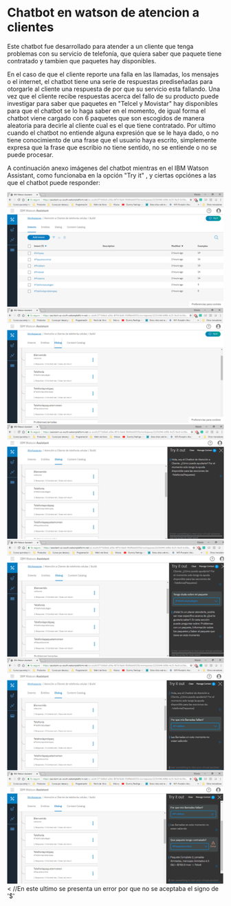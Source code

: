 # Chatbot en watson de atencion a clientes

Este chatbot fue desarrollado para atender a un cliente que tenga problemas con su servicio de telefonía, que quiera saber que paquete tiene contratado y tambien que paquetes hay disponibles.

En el caso de que el cliente reporte una falla en las llamadas, los mensajes o el internet, el chatbot tiene una serie de respuestas prediseñadas para otorgarle al cliente una respuesta de por que su servicio esta fallando. Una vez que el cliente recibe respuestas acerca del fallo de su producto puede investigar para saber que paquetes en "Telcel y Movistar" hay disponibles para que el chatbot se lo haga saber en el momento, de igual forma el chatbot viene cargado con 6 paquetes que son escogidos de manera aleatoria para decirle al cliente cual es el que tiene contratado. Por ultimo cuando el chatbot no entiende alguna expresión que se le haya dado, o no tiene conocimiento de una frase que el usuario haya escrito, simplemente expresa que la frase que escribio no tiene sentido, no se entiende o no se puede procesar. 

A continuación anexo imágenes del chatbot mientras en el IBM Watson Assistant, como funcionaba en la opción "Try it" , y ciertas opciónes a las que el chatbot puede responder:

<img alt="Prueba1" src="https://github.com/RicardoAlejandroZBlas/ibmambassadorsproject-watson/blob/master/Sources/IMG%201.png" />
<img alt="Prueba1" src="https://github.com/RicardoAlejandroZBlas/ibmambassadorsproject-watson/blob/master/Sources/IMG%202.png" />
<img alt="Prueba1" src="https://github.com/RicardoAlejandroZBlas/ibmambassadorsproject-watson/blob/master/Sources/IMG%203.png" />
<img alt="Prueba1" src="https://github.com/RicardoAlejandroZBlas/ibmambassadorsproject-watson/blob/master/Sources/IMG%204.png" />
<img alt="Prueba1" src="https://github.com/RicardoAlejandroZBlas/ibmambassadorsproject-watson/blob/master/Sources/IMG%205.png" />
<img alt="Prueba1" src="https://github.com/RicardoAlejandroZBlas/ibmambassadorsproject-watson/blob/master/Sources/IMG%206.png" />
<
//En este ultimo se presenta un error por que no se aceptaba el signo de '$'
